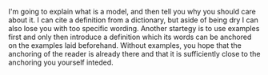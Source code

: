 I'm going to explain what is a model, and then tell you why you should care about it. I can cite a definition from a dictionary, but aside of being dry I can also lose you with too specific wording. Another startegy is to use examples first and only then introduce a definition which its words can be anchored on the examples laid beforehand. Without examples, you hope that the anchoring of the reader is already there and that it is sufficiently close to the anchoring you yourself inteded.   














  
